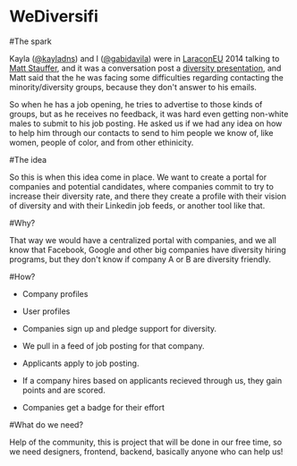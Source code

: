 WeDiversifi
===============

#The spark

Kayla ([@kayladns](http://www.twitter.com/kayladnls)) and I ([@gabidavila](http://www.twitter.com/gabidavila)) were in [LaraconEU](http://laracon.eu) 2014 talking to [Matt Stauffer](http://www.twitter.com/stauffermatt), and it was a conversation post a [diversity presentation](http://www.slideshare.net/gabidavila/coding-like-a-girl?qid=7e7ce085-0fb4-4cfe-97f3-118f6489b311&v=default&b=&from_search=1), and Matt said that the he was facing some difficulties regarding contacting the minority/diversity groups, because they don't answer to his emails.

So when he has a job opening, he tries to advertise to those kinds of groups, but as he receives no feedback, it was hard even getting non-white males to submit to his job posting. He asked us if we had any idea on how to help him through our contacts to send to him people we know of, like women, people of color, and from other ethinicity.

#The idea

So this is when this idea come in place. We want to create a portal for companies and potential candidates, where companies commit to try to increase their diversity rate, and there they create a profile with their vision of diversity and with their Linkedin job feeds, or another tool like that.

#Why?

That way we would have a centralized portal with companies, and we all know that Facebook, Google and other big companies have diversity hiring programs, but they don't know if company A or B are diversity friendly.

#How?


* Company profiles
* User profiles


* Companies sign up and pledge support for diversity. 
* We pull in a feed of job posting for that company. 
* Applicants apply to job posting. 
* If a company hires based on applicants recieved through us, they gain points and are scored. 
* Companies get a badge for their effort

#What do we need?

Help of the community, this is project that will be done in our free time, so we need designers, frontend, backend, basically anyone who can help us!
